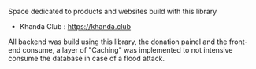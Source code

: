 Space dedicated to products and websites build with this library



- Khanda Club : https://khanda.club

All backend was build using this library, the donation painel and the front-end consume, a layer of "Caching" was implemented to not intensive consume the database in case of a flood attack.
